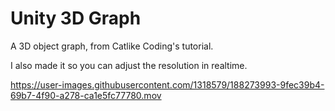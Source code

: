 # Unity 3D Graph

A 3D object graph, from Catlike Coding's tutorial.

I also made it so you can adjust the resolution in realtime.

https://user-images.githubusercontent.com/1318579/188273993-9fec39b4-69b7-4f90-a278-ca1e5fc77780.mov

